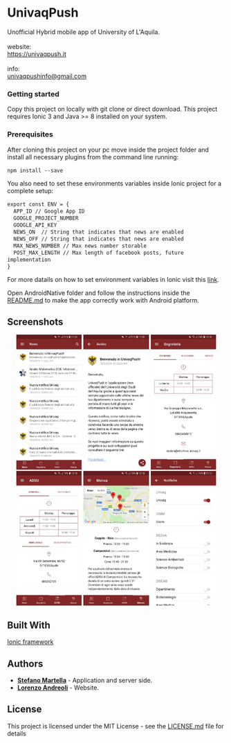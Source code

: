 # UnivaqPush
Unofficial Hybrid mobile app of University of L'Aquila.<br /><br />
website:<br />
https://univaqpush.it<br /><br />
info:<br />
univaqpushinfo@gmail.com

### Getting started
Copy this project on locally with git clone or direct download.
This project requires Ionic 3 and Java >= 8 installed on your system.

### Prerequisites

After cloning this project on your pc move inside the project folder
and install all necessary plugins from the command line running: 

```
npm install --save
```

You also need to set these environments variables inside Ionic project for a complete setup:

```
export const ENV = {
  APP_ID // Google App ID
  GOOGLE_PROJECT_NUMBER
  GOOGLE_API_KEY
  NEWS_ON  // String that indicates that news are enabled
  NEWS_OFF // String that indicates that news are enabled
  MAX_NEWS_NUMBER // Max news number storable
  POST_MAX_LENGTH // Max length of facebook posts, future implementation
}
```

For more datails on how to set environment variables in Ionic visit this [link](https://github.com/gshigeto/ionic-environment-variables).

Open AndroidNative folder and follow the instructions inside the [README.md](AndroidNative/README.md) to make the app correctly work with Android platform. 

<!-- ### Installing -->

## Screenshots

<p align="center">
  <img width=30% src="screenshots/notizie.jpg"> 
  <img width=30% src="screenshots/dettaglio-notizia.jpg">
  <img width=30% src="screenshots/segreteria.jpg">
  <img width=30% src="screenshots/adsu.jpg">
  <img width=30% src="screenshots/mensa.jpg">
  <img width=30% src="screenshots/dipartimenti.jpg">
</p>

<!--
  ## Running the tests
  ### Break down into end to end tests
  ### And coding style tests
-->
<!-- ## Deployment -->

## Built With
[Ionic framework](https://ionicframework.com/docs/)

<!-- 
  ## Contributing
  Please read [CONTRIBUTING.md](CONTRIBUTING.md) for details on our code of conduct, and the process for submitting pull requests to us.
-->
<!-- Versioning -->

## Authors
* [**Stefano Martella**](https://github.com/StefanoMartella) - Application and server side.
* [**Lorenzo Andreoli**](https://github.com/loreand95) - Website.

## License
This project is licensed under the MIT License - see the [LICENSE.md](LICENSE) file for details

<!-- 
  ## Acknowledgments
  * Hat tip to anyone whose code was used
  * Inspiration
  * etc
-->
